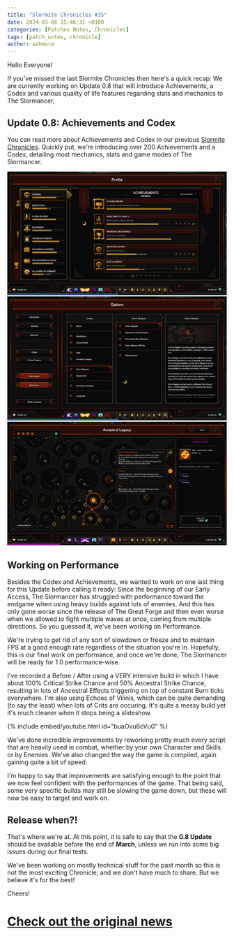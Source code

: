 ```yaml
---
title: "Slormite Chronicles #35"
date: 2024-03-06 15:46:31 +0100
categories: [Patches Notes, Chronicles]
tags: [patch_notes, chronicle]
author: ashmore
---
```

Hello Everyone!  
  
If you've missed the last Slormite Chronicles then here's a quick recap: We are currently working on Update 0.8 that will introduce Achievements, a Codex and various quality of life features regarding stats and mechanics to The Slormancer,  
  
Update 0.8: Achievements and Codex
----------------------------------

  
You can read more about Achievements and Codex in our previous [Slormite Chronicles](https://steamcommunity.com/games/1104280/announcements/detail/4031353167277495724). Quickly put, we're introducing over 200 Achievements and a Codex, detailing most mechanics, stats and game modes of The Slormancer.   
  
![](/assets/patch_notes/e26ea74af1e3c590b76366f98a5967094ab06073)   
![](/assets/patch_notes/ddea70430bb07b72bf57d262e785255854142a42)  
![](/assets/patch_notes/4c4c5cd183e0e0f414c01483f7a17cccb176a066)  
  
Working on Performance
----------------------

  
Besides the Codex and Achievements, we wanted to work on one last thing for this Update before calling it ready: Since the beginning of our Early Access, The Slormancer has struggled with performance toward the endgame when using heavy builds against lots of enemies. And this has only gone worse since the release of The Great Forge and then even worse when we allowed to fight multiple waves at once, coming from multiple directions. So you guessed it, we've been working on Performance.  
  
We're trying to get rid of any sort of slowdown or freeze and to maintain FPS at a good enough rate regardless of the situation you're in. Hopefully, this is our final work on performance, and once we're done, The Slormancer will be ready for 1.0 performance-wise.  
  
I've recorded a Before / After using a VERY intensive build in which I have about 100% Critical Strike Chance and 50% Ancestral Strike Chance, resulting in lots of Ancestral Effects triggering on top of constant Burn ticks everywhere. I'm also using Echoes of Vilinis, which can be quite demanding (to say the least) when lots of Crits are occuring. It's quite a messy build yet it's much cleaner when it stops being a slideshow.  
  
{% include embed/youtube.html id="buaOvu6cVu0" %}  
  
We've done incredible improvements by reworking pretty much every script that are heavily used in combat, whether by your own Character and Skills or by Enemies. We've also changed the way the game is compiled, again gaining quite a bit of speed.  
  
I'm happy to say that improvements are satisfying enough to the point that we now feel confident with the performances of the game. That being said, some very specific builds may still be slowing the game down, but these will now be easy to target and work on.  
  
Release when?!
--------------

  
That's where we're at. At this point, it is safe to say that the **0.8 Update** should be available before the end of **March**, unless we run into some big issues during our final tests.   
  
We've been working on mostly technical stuff for the past month so this is not the most exciting Chronicle, and we don't have much to share. But we believe it's for the best!  
  
Cheers!

# <a href="https://steamstore-a.akamaihd.net/news/externalpost/steam_community_announcements/5679673637648753084" target="_blank">Check out the original news</a>